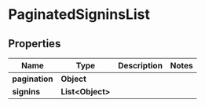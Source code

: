 

# PaginatedSigninsList

## Properties

Name | Type | Description | Notes
------------ | ------------- | ------------- | -------------
**pagination** | **Object** |  | 
**signins** | **List&lt;Object&gt;** |  | 




